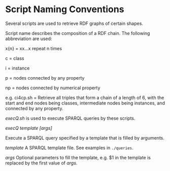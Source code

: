 # Script Naming Conventions

Several scripts are used to retrieve RDF graphs of certain shapes.

Script name describes the composition of a RDF chain. The following abbreviation are used:

x{n} = xx...x repeat n times

c = class

i = instance

p = nodes connected by any property

np = nodes connected by numerical property

e.g. ci4cp.sh = Retrieve all triples that form a chain of a length of 6, with the start and end nodes being classes,  intermediate nodes being instances, and connected by any property.

*execQ.sh* is used to execute SPARQL queries by these scripts.

*execQ template [args]*

Execute a SPARQL query specified by a template that is filled by arguments.

*template* A SPARQL template file. See examples in `./queries`.

*args* Optional parameters to fill the template, e.g. $1 in the template is replaced by the first value of *args*.
